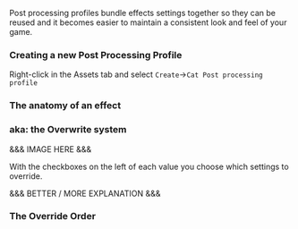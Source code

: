Post processing profiles bundle effects settings together so they can be reused and it becomes easier to maintain a consistent look and feel of your game.

### Creating a new Post Processing Profile

Right-click in the Assets tab and select `Create`->`Cat Post processing profile`

### The anatomy of an effect
### aka: the Overwrite system

&&& IMAGE HERE &&&


With the checkboxes on the left of each value you choose which settings to override.

&&& BETTER / MORE EXPLANATION &&&


### The Override Order





